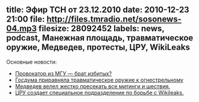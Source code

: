 title: Эфир ТСН от 23.12.2010
date: 2010-12-23 21:00
file: http://files.tmradio.net/sosonews-04.mp3
filesize: 28092452
labels: news, podcast, Манежная площадь, травматическое оружие, Медведев, протесты, ЦРУ, WikiLeaks
---
Основные новости:

- [Провокатор из МГУ — брат избитых?](http://skyfootman.livejournal.com/9445.html)
- [Госдума приравняла травматическое оружие к огнестрельному](http://lenta.ru/news/2010/12/21/pistola/)
- [Медведев велел жестко пресекать все митинги и шествия.](http://news2.ru/story/285352/)
- [ЦРУ создает специальное подразделение по борьбе с Wikileaks.](http://www.gazeta.ru/politics/2010/12/23_a_3476049.shtml)
